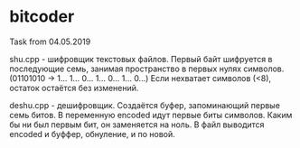 # bitcoder
Task from 04.05.2019

shu.cpp - шифровщик текстовых файлов.
Первый байт шифруется в последующие семь, занимая пространство в первых нулях символов. 
(01101010 -> 1... 1... 0... 1... 0... 1... 0...)
Если нехватает символов (<8), остаток остаётся без изменений.

deshu.cpp - дешифровщик.
Создаётся буфер, запоминающий первые семь битов.
В переменную encoded идут первые биты символов.
Каким бы ни был первым бит, он заменяется на ноль.
В файл выводится encoded и буффер, обнуление, и по новой.
